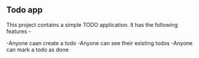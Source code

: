 ## Todo app

This project contains a simple TODO application.
It has the following features -

-Anyone caan create a todo
-Anyone can see their existing todos
-Anyone can mark a todo as done